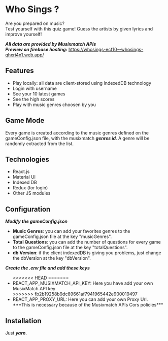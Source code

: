 # Who Sings ?
Are you prepared on music? <br>
Test yourself with this quiz game! Guess the artists by given lyrics and improve yourself!

***All data are provided by Musixmatch APIs*** 
<br>
***Preview on firebase hosting:*** 
https://whosings-ecf10--whosings-qhxri4n1.web.app/

## Features
<ul>
  <li> Play locally: all data are client-stored using IndexedDB technology</li>
  <li> Login with username </li>
  <li> See your 10 latest games </li>
  <li> See the high scores </li>
  <li> Play with music genres choosen by you</li>
</ul>

## Game Mode
Every game is created according to the music genres defined on the gameConfig.json file, with the musixmatch ***genres id***. A genre will be randomly extracted from the list.

## Technologies
<ul>
  <li>React.js</li>
  <li>Material UI</li>
  <li>Indexed DB</li>
  <li>Redux (for login)</li>
  <li>Other JS modules</li>
</ul>

## Configuration

***Modify the gameConfig.json***
<ul>
  <li> <b>Music Genres</b>: you can add your favorites genres to the gameConfig.json file at the key "musicGenres". </li>
  <li> <b>Total Questions</b>: you can add the number of questions for every game to the gameConfig.json file at the key "totalQuestions". </li>
  <li> <b>db Version</b>: if the client indexedDB is giving you problems, just change the dbVersion at the key "dbVersion". </li>
</ul>

***Create the .env file and add these keys***
<ul>
<<<<<<< HEAD
=======
  <li>REACT_APP_MUSIXMATCH_API_KEY: Here you have add your own MusixMatch API key</li>
>>>>>>> fb2b19258b9dc89661af7941965442e900019497
  <li>REACT_APP_PROXY_URL: Here you can add your own Proxy Url. ***This is necessary because of the Musixmatch APIs Cors policies***</li>
</ul>

## Installation
Just ***yarn***.
